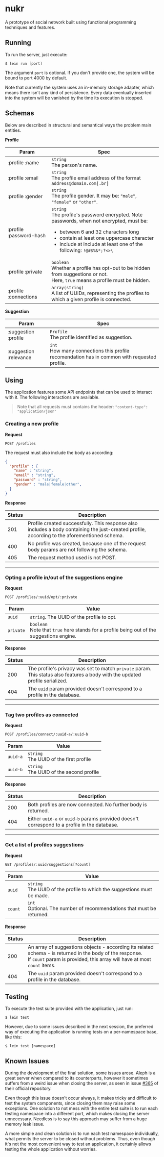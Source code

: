 # nukr

A prototype of social network built using functional programming techniques and features.

## Running

To run the server, just execute:

```
$ lein run [port]
```

The argument `port` is optional. If you don't provide one, the system will be bound to port 4000 by default.

Note that currently the system uses an in-memory storage adapter, which means there isn't any kind of persistence. Every data eventually inserted into the system will be vanished by the time its execution is stopped.

## Schemas

Below are described in structural and semantical ways the problem main entities.

**Profile**

| Param | Spec |
| ----- | ---- |
| :profile :name | `string`<br/>The person's name. |
| :profile :email | `string`<br>The profile email address of the format `address@domain.com[.br]` |
| :profile :gender | `string`<br/>The profile gender. It may be: `"male"`, `"female"` or `"other"`. |
| :profile :password-hash | `string`<br/>The profile's password encrypted. Note passwords, when not encrypted, must be: <ul><li>between 6 and 32 characters long<li>contain at least one uppercase character</li></li><li>include at include at least one of the following: `!@#$%&*;?<>\`</li> |
| :profile :private | `boolean`<br/>Whether a profile has opt-out to be hidden from suggestions or not.<br/>Here, `true` means a profile must be hidden. |
| :profile :connections | `array(string)`<br/>A list of UUIDs, representing the profiles to which a given profile is connected. |


**Suggestion**

| Param | Spec |
| ----- | ---- |
| :suggestion :profile | `Profile`<br/>The profile identified as suggestion. |
| :suggestion :relevance | `int`<br>How many connections this profile recomendation has in common with requested profile. |

## Using

The application features some API endpoints that can be used to interact with it. The following interactions are available.

> Note that all requests must contains the header: 
> `"content-type": "application/json"`

### Creating a new profile

**Request**
```
POST /profiles
```

The request must also include the body as according:
```json
{
  "profile" : {
    "name" : "string",
    "email" : "string",
    "password" : "string",
    "gender" : "male|female|other",
  }
}
```

**Response**

| Status | Description |
| ------ | ----- |
| 201 | Profile created successfully. This response also includes a body containing the just-created profile, according to the aforementioned schema. |
| 400 | No profile was created, because one of the request body params are not following the schema. |
| 405 | The request method used is not POST. |

------------------------------------
### Opting a profile in/out of the suggestions engine

**Request**
```
POST /profiles/:uuid/opt/:private
```

| Param | Value |
| ----- | ----- |
| `uuid` | `string`. The UUID of the profile to opt. |
| `private` | `boolean`<br/>Note that `true` here stands for a profile being out of the suggestions engine. |

**Response**

| Status | Description |
| ------ | ----- |
| 200 | The profile's privacy was set to match `private` param.<br/>This status also features a body with the updated profile serialized. |
| 404 | The `uuid` param provided doesn't correspond to a profile in the database. |

------------------------------------
### Tag two profiles as connected

**Request**
```
POST /profiles/connect/:uuid-a/:uuid-b
```

| Param | Value |
| ----- | ----- |
| `uuid-a` | `string`<br/>The UUID of the first profile |
| `uuid-b` | `string`<br/>The UUID of the second profile |

**Response**

| Status | Description |
| ------ | ----- |
| 200 | Both profiles are now connected. No further body is returned. |
| 404 | Either `uuid-a` or `uuid-b` params provided doesn't correspond to a profile in the database. |

------------------------------------
### Get a list of profiles suggestions

**Request**
```
GET /profiles/:uuid/suggestions[?count]
```

| Param | Value |
| ----- | ----- |
| `uuid` | `string`<br/>The UUID of the profile to which the suggestions must be made. |
| `count` | `int`<br/>Optional. The number of recommendations that must be returned. |

**Response**

| Status | Description |
| ------ | ----- |
| 200 | An array of suggestions objects - according its related schema - is returned in the body of the response.<br/>If `count` param is provided, this array will have at most `count` items.  |
| 404 | The `uuid` param provided doesn't correspond to a profile in the database. |

## Testing

To execute the test suite provided with the application, just run:
```
$ lein test
```

However, due to some issues described in the next session, the preferred way of executing the application is running tests on a per-namespace base, like this:

```
$ lein test [namespace]
```

## Known Issues

During the development of the final solution, some issues arose. Aleph is a great server when compared to its counterparts, however it sometimes suffers from a weird issue when closing the server, as seen in issue [#365](https://github.com/ztellman/aleph/issues/365) of their official repository.

Even though this issue doesn't occur always, it makes tricky and difficult to test the system components, since closing them may raise some exceptions. One solution to not mess with the entire test suite is to run each testing namespace into a different port, which makes closing the server unnecessary. Needless is to say this approach may suffer from a huge memory leak issue.

A more simple and clean solution is to run each test namespace individually, what permits the server to be closed without problems. Thus, even though it's not the most convenient way to test an application, it certainly allows testing the whole application without worries.

